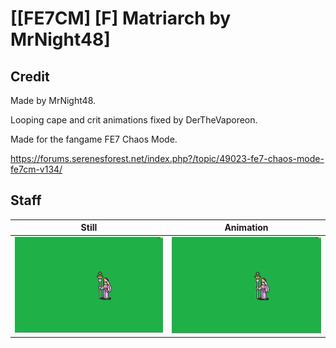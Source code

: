 # [\[FE7CM\] \[F\] Matriarch by MrNight48]

## Credit

Made by MrNight48.

Looping cape and crit animations fixed by DerTheVaporeon.

Made for the fangame FE7 Chaos Mode.

https://forums.serenesforest.net/index.php?/topic/49023-fe7-chaos-mode-fe7cm-v134/
	
## Staff

| Still | Animation |
| :---: | :-------: |
| ![Staff still](./Staff_000.png) | ![Staff animation](./Staff.gif) |
